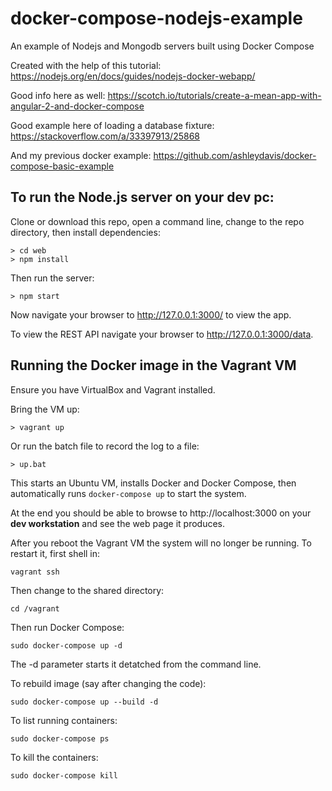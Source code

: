 # docker-compose-nodejs-example

An example of Nodejs and Mongodb servers built using Docker Compose

Created with the help of this tutorial: https://nodejs.org/en/docs/guides/nodejs-docker-webapp/

Good info here as well: https://scotch.io/tutorials/create-a-mean-app-with-angular-2-and-docker-compose

Good example here of loading a database fixture: https://stackoverflow.com/a/33397913/25868

And my previous docker example: https://github.com/ashleydavis/docker-compose-basic-example

## To run the Node.js server on your dev pc:

Clone or download this repo, open a command line, change to the repo directory, then install dependencies:

    > cd web
    > npm install

Then run the server:

    > npm start

Now navigate your browser to http://127.0.0.1:3000/ to view the app.

To view the REST API navigate your browser to http://127.0.0.1:3000/data.

## Running the Docker image in the Vagrant VM

Ensure you have VirtualBox and Vagrant installed.

Bring the VM up:

    > vagrant up

Or run the batch file to record the log to a file:

    > up.bat

This starts an Ubuntu VM, installs Docker and Docker Compose, then automatically runs `docker-compose up` to start the system.

At the end you should be able to browse to http://localhost:3000 on your **dev workstation** and see the web page it produces.

After you reboot the Vagrant VM the system will no longer be running. To restart it, first shell in:

    vagrant ssh

Then change to the shared directory:

    cd /vagrant

Then run Docker Compose:

    sudo docker-compose up -d

The -d parameter starts it detatched from the command line.

To rebuild image (say after changing the code):

    sudo docker-compose up --build -d

To list running containers:

    sudo docker-compose ps

To kill the containers:

    sudo docker-compose kill